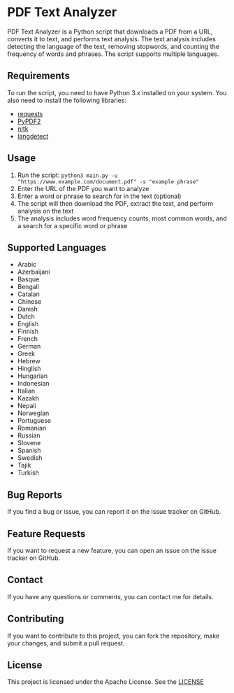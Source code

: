 # PDF Text Analyzer

PDF Text Analyzer is a Python script that downloads a PDF from a URL, converts it to text, and performs text analysis. The text analysis includes detecting the language of the text, removing stopwords, and counting the frequency of words and phrases. The script supports multiple languages.


## Requirements

To run the script, you need to have Python 3.x installed on your system. You also need to install the following libraries:

- [requests](https://pypi.org/project/requests/)
- [PyPDF2](https://pypi.org/project/PyPDF2/)
- [nltk](https://pypi.org/project/nltk/)
- [langdetect](https://pypi.org/project/langdetect/)


## Usage

1. Run the script: ```python3 main.py -u "https://www.example.com/document.pdf" -s "example phrase"```
2. Enter the URL of the PDF you want to analyze
3. Enter a word or phrase to search for in the text (optional)
4. The script will then download the PDF, extract the text, and perform analysis on the text
5. The analysis includes word frequency counts, most common words, and a search for a specific word or phrase


## Supported Languages

- Arabic
- Azerbaijani
- Basque
- Bengali
- Catalan
- Chinese
- Danish
- Dutch
- English
- Finnish
- French
- German
- Greek
- Hebrew
- Hinglish
- Hungarian
- Indonesian
- Italian
- Kazakh
- Nepali
- Norwegian
- Portuguese
- Romanian
- Russian
- Slovene
- Spanish
- Swedish
- Tajik
- Turkish


## Bug Reports

If you find a bug or issue, you can report it on the issue tracker on GitHub.


## Feature Requests

If you want to request a new feature, you can open an issue on the issue tracker on GitHub.


## Contact

If you have any questions or comments, you can contact me for details.


## Contributing

If you want to contribute to this project, you can fork the repository, make your changes, and submit a pull request.


## License

This project is licensed under the Apache License. See the [LICENSE](https://github.com/cortega26/PDF-Text-Analizer/blob/main/license.md)
